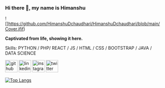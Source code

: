 ### Hi there 👋, my name is Himanshu
![]https://github.com/HimanshuDchaudhari/HimanshuDchaudhari/blob/main/Cover.jfif)

**Captivated from life, showing it here.**

Skills: PYTHON / PHP/ REACT / JS / HTML / CSS /  BOOTSTRAP / JAVA / DATA SCIENCE




[<img src='https://cdn.jsdelivr.net/npm/simple-icons@3.0.1/icons/github.svg' alt='github' height='40'>](https://github.com/HimanshuDchaudhari)  [<img src='https://cdn.jsdelivr.net/npm/simple-icons@3.0.1/icons/linkedin.svg' alt='linkedin' height='40'>](https://www.linkedin.com/in/himanshu-chaudhari-1ab33a165/)  [<img src='https://cdn.jsdelivr.net/npm/simple-icons@3.0.1/icons/instagram.svg' alt='instagram' height='40'>](https://www.instagram.com/cynophilist_hd/)  [<img src='https://cdn.jsdelivr.net/npm/simple-icons@3.0.1/icons/twitter.svg' alt='twitter' height='40'>](https://twitter.com/himanshu2346)  

[![Top Langs](https://github-readme-stats.vercel.app/api/top-langs/?username=HimanshuDchaudhari)](https://github.com/anuraghazra/github-readme-stats)



